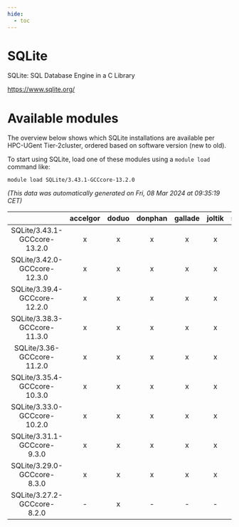 ```yaml
---
hide:
  - toc
---
```


SQLite
======


SQLite: SQL Database Engine in a C Library

https://www.sqlite.org/
# Available modules


The overview below shows which SQLite installations are available per HPC-UGent Tier-2cluster, ordered based on software version (new to old).

To start using SQLite, load one of these modules using a `module load` command like:

```shell
module load SQLite/3.43.1-GCCcore-13.2.0
```

*(This data was automatically generated on Fri, 08 Mar 2024 at 09:35:19 CET)*  

| |accelgor|doduo|donphan|gallade|joltik|skitty|
| :---: | :---: | :---: | :---: | :---: | :---: | :---: |
|SQLite/3.43.1-GCCcore-13.2.0|x|x|x|x|x|x|
|SQLite/3.42.0-GCCcore-12.3.0|x|x|x|x|x|x|
|SQLite/3.39.4-GCCcore-12.2.0|x|x|x|x|x|x|
|SQLite/3.38.3-GCCcore-11.3.0|x|x|x|x|x|x|
|SQLite/3.36-GCCcore-11.2.0|x|x|x|x|x|x|
|SQLite/3.35.4-GCCcore-10.3.0|x|x|x|x|x|x|
|SQLite/3.33.0-GCCcore-10.2.0|x|x|x|x|x|x|
|SQLite/3.31.1-GCCcore-9.3.0|x|x|x|x|x|x|
|SQLite/3.29.0-GCCcore-8.3.0|x|x|x|x|x|x|
|SQLite/3.27.2-GCCcore-8.2.0|-|x|-|-|-|-|
